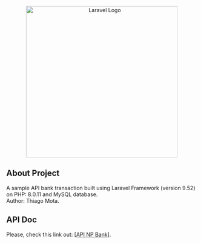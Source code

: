 <p align="center"><a href="https://laravel.com" target="_blank"><img src="https://raw.githubusercontent.com/laravel/art/master/logo-lockup/5%20SVG/2%20CMYK/1%20Full%20Color/laravel-logolockup-cmyk-red.svg" width="400" alt="Laravel Logo"></a></p>

## About Project

A sample API bank transaction built using Laravel Framework (version 9.52) on PHP: 8.0.11 and MySQL database.
<br/>Author: Thiago Mota.

## API Doc

Please, check this link out: <a href="https://github.com/ThiagoMotaIta/bank-transactions/blob/main/public/Documenta%C3%A7%C3%A3o%20da%20API%20NP%20Bank.pdf">[API NP Bank]</a>.
